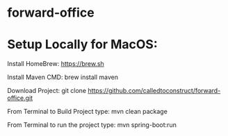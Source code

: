 # forward-office

# Setup Locally for MacOS:

Install HomeBrew: https://brew.sh

Install Maven CMD: brew install maven

Download Project: git clone https://github.com/calledtoconstruct/forward-office.git

From Terminal to Build Project type: mvn clean package

From Terminal to run the project type: mvn spring-boot:run








